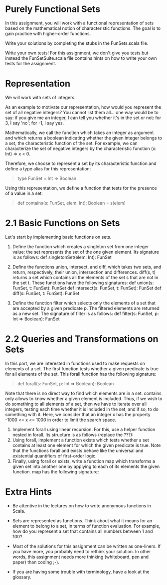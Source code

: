 # Purely Functional Sets
In this assignment, you will work with a functional representation of sets based on the mathematical notion of characteristic functions. The goal is to gain practice with higher-order functions.

Write your solutions by completing the stubs in the FunSets.scala file.

Write your own tests! For this assignment, we don't give you tests but instead the FunSetSuite.scala file contains hints on how to write your own tests for the assignment.

# Representation
We will work with sets of integers.

As an example to motivate our representation, how would you represent the set of all negative integers? You cannot list them all... one way would be to say: if you give me an integer, I can tell you whether it's in the set or not: for 3, I say 'no'; for -1, I say yes.

Mathematically, we call the function which takes an integer as argument and which returns a boolean indicating whether the given integer belongs to a set, the characteristic function of the set. For example, we can characterize the set of negative integers by the characteristic function (x: Int) => x < 0.

Therefore, we choose to represent a set by its characteristic function and define a type alias for this representation:

> type FunSet = Int => Boolean

Using this representation, we define a function that tests for the presence of a value in a set:

> def contains(s: FunSet, elem: Int): Boolean = s(elem)

# 2.1 Basic Functions on Sets
Let's start by implementing basic functions on sets.

1. Define the function which creates a singleton set from one integer value: the set represents the set of the one given element. Its signature is as follows:
def singletonSet(elem: Int): FunSet

2. Define the functions union, intersect, and diff, which takes two sets, and return, respectively, their union, intersection and differences. diff(s, t) returns a set which contains all the elements of the set s that are not in the set t. These functions have the following signatures:
def union(s: FunSet, t: FunSet): FunSet
def intersect(s: FunSet, t: FunSet): FunSet
def diff(s: FunSet, t: FunSet): FunSet

3. Define the function filter which selects only the elements of a set that are accepted by a given predicate p. The filtered elements are returned as a new set. The signature of filter is as follows: 
def filter(s: FunSet, p: Int => Boolean): FunSet

# 2.2 Queries and Transformations on Sets
In this part, we are interested in functions used to make requests on elements of a set. The first function tests whether a given predicate is true for all elements of the set. This forall function has the following signature:

> def forall(s: FunSet, p: Int => Boolean): Boolean

Note that there is no direct way to find which elements are in a set. contains only allows to know whether a given element is included. Thus, if we wish to do something to all elements of a set, then we have to iterate over all integers, testing each time whether it is included in the set, and if so, to do something with it. Here, we consider that an integer x has the property -1000 <= x <= 1000 in order to limit the search space.

 1. Implement forall using linear recursion. For this, use a helper function nested in forall. Its structure is as follows (replace the ???):
 2. Using forall, implement a function exists which tests whether a set contains at least one element for which the given predicate is true. Note that the functions forall and exists behave like the universal and existential quantifiers of first-order logic.
 3. Finally, using forall or exists, write a function map which transforms a given set into another one by applying to each of its elements the given function. map has the following signature:

# Extra Hints
* Be attentive in the lectures on how to write anonymous functions in Scala.

* Sets are represented as functions. Think about what it means for an element to belong to a set, in terms of function evaluation. For example, how do you represent a set that contains all numbers between 1 and 100?

* Most of the solutions for this assignment can be written as one-liners. If you have more, you probably need to rethink your solution. In other words, this assignment needs more thinking (whiteboard, pen and paper) than coding ;-).

* If you are having some trouble with terminology, have a look at the glossary.
